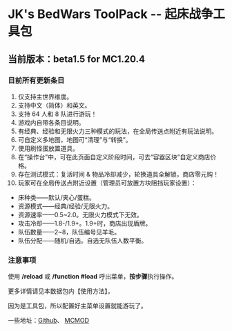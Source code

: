 # JK's BedWars ToolPack -- 起床战争工具包
## 当前版本：beta1.5 for MC1.20.4
### 目前所有更新条目

1. 仅支持主世界维度。
1. 支持中文（简体）和英文。
1. 支持 64 人和 8 队进行游玩！
1. 游戏内自带各条目说明。
1. 有经典、经验和无限火力三种模式的玩法，在全局传送点附近有玩法说明。
1. 可自定义多地图，地图可“清理”与“转换”。
1. 使用刷怪蛋放置道具。
1. 在“操作台”中，可在此页面自定义阶段时间，可去“容器区块”自定义商店价格。
1. 存在测试模式：复活时间 & 物品冷却减少，轮换道具全解锁，商店零元购！
1. 玩家可在全局传送点附近设置（管理员可放置方块阻挡玩家设置）：
- 床种类——默认/夹心/蛋糕。
- 资源模式——经典/经验/无限火力。
- 资源速率——0.5~2.0。无限火力模式下无效。
- 攻击冷却——1.8-/1.9+。1.9+时，商店出现盾牌。
- 队伍数量——2~8，队伍编号见羊毛。
- 队伍分配——随机/自选。自选无队伍人数平衡。

### 注意事项

使用 **/reload** 或 **/function #load** 呼出菜单，**按步骤**执行操作。

更多详情请见本数据包内【使用方法】。

因为是工具包，所以配置好主菜单设置就能游玩了。

一些地址：[Github]、 [MCMOD]

[Github]: https://github.com/JesKi13567/BedWars
[MCMOD]: https://www.mcmod.cn/class/10014.html
